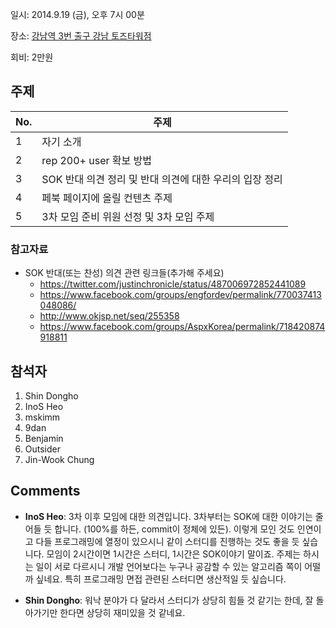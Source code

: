 일시: 2014.9.19 (금), 오후 7시 00분<p>
장소: [강남역 3번 출구 강남 토즈타워점](http://me2.do/G2prczvo)<p>
회비: 2만원<p>

## 주제

|No.|주제|
|---|---|
|1|자기 소개|
|2|rep 200+ user 확보 방법|
|3|SOK 반대 의견 정리 및 반대 의견에 대한 우리의 입장 정리|
|4|페북 페이지에 올릴 컨텐츠 주제|
|5|3차 모임 준비 위원 선정 및 3차 모임 주제|

### 참고자료
* SOK 반대(또는 찬성) 의견 관련 링크들(추가해 주세요)
  - https://twitter.com/justinchronicle/status/487006972852441089
  - https://www.facebook.com/groups/engfordev/permalink/770037413048086/
  - http://www.okjsp.net/seq/255358
  - https://www.facebook.com/groups/AspxKorea/permalink/718420874918811

## 참석자

1. Shin Dongho
1. InoS Heo
1. mskimm
1. 9dan
1. Benjamin
1. Outsider
1. Jin-Wook Chung

## Comments

- **InoS Heo**: 3차 이후 모임에 대한 의견입니다. 3차부터는 SOK에 대한 이야기는 줄어들 듯 합니다. (100%를 하든, commit이 정체에 있든). 이렇게 모인 것도 인연이고 다들 프로그래밍에 열정이 있으시니 같이 스터디를 진행하는 것도 좋을 듯 싶습니다. 모임이 2시간이면 1시간은 스터디, 1시간은 SOK이야기 말이죠. 주제는 하시는 일이 서로 다르시니 개발 언어보다는 누구나 공감할 수 있는 알고리즘 쪽이 어떨까 싶네요. 특히 프로그래밍 면접 관련된 스터디면 생산적일 듯 싶습니다.

- **Shin Dongho**: 워낙 분야가 다 달라서 스터디가 상당히 힘들 것 같기는 한데, 잘 돌아가기만 한다면 상당히 재미있을 것 같네요.